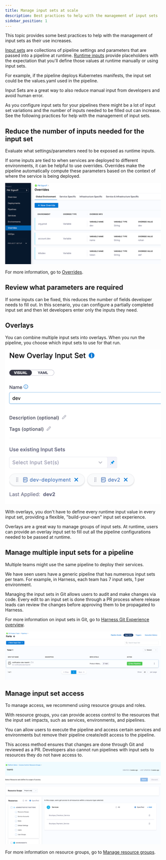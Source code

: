 ```yaml
---
title: Manage input sets at scale
description: Best practices to help with the management of input sets
sidebar_position: 1
---
```


This topic provides some best practices to help with the management of input sets as their use increases.

[Input sets](/docs/platform/pipelines/input-sets) are collections of pipeline settings and parameters that are passed into a pipeline at runtime. [Runtime inputs](/docs/platform/variables-and-expressions/runtime-inputs) provide placeholders with the expectation that you'll define those values at runtime manually or using input sets. 

For example, if the pipeline deploys Kubernetes manifests, the input set could be the values.yaml used in the pipeline. 

Input Sets are a great way to also reduce manual input from developers and avoid human error.  

As you configure input sets for your pipelines there might be a lot of input set variations and the number of inputs needed to be filled out can increase. See the following practices for help with the management of input sets.

## Reduce the number of inputs needed for the input set

Evaluate what settings/parameters need to be exposed as runtime inputs. 

If some inputs are tied to when services are deployed to different environments, it can be helpful to use overrides. Overrides make the pipeline automatically compute these parameters based on the context of where the service is being deployed.

![picture 0](static/18deb6777616e00dea76b396df942fd34eb0c4b07c13f359d9d0b862692af868.png)  

For more information, go to [Overrides](/docs/continuous-delivery/x-platform-cd-features/overrides-v2).

## Review what parameters are required

If some inputs can be fixed, this reduces the number of fields developer needs to fill out. In this scenario, you can configure a partially completed input set and then let developers enter only the inputs they need. 

## Overlays

You can combine multiple input sets into overlays. When you run the pipeline, you choose which input sets to use for that run. 

![picture 1](static/73734cfdc84d30c6f89724b15c5e815aa50170052a78eab3c86812af2a69e4f0.png)  


With overlays, you don't have to define every runtime input value in every input set, providing a flexible, "build-your-own" input set experience.

Overlays are a great way to manage groups of input sets. At runtime, users can provide an overlay input set to fill out all the pipeline configurations needed to be passed at runtime.

## Manage multiple input sets for a pipeline

Multiple teams might use the same pipeline to deploy their services. 

We have seen users have a generic pipeline that has numerous input sets per team. For example, in Harness, each team has 7 input sets, 1 per environment. 

Managing the input sets in Git allows users to audit and make changes via code. Every edit to an input set is done through a PR process where release leads can review the changes before approving them to be propagated to Harness. 

For more information on input sets in Git, go to [Harness Git Experience overview](/docs/platform/git-experience/git-experience-overview).

![picture 2](static/7da4b83599ed61a061326d86885f366e38b99131717b6a4970f2a489264f95f2.png)  

## Manage input set access

To manage access, we recommend using resource groups and roles. 

With resource groups, you can provide access control to the resources that the input set impacts, such as services, environments, and pipelines. 

You can allow users to execute the pipeline and access certain services and environments but remove their pipeline create/edit access to the pipeline. 

This access method ensures that changes are done through Git and reviewed as a PR. Developers also cannot run pipelines with input sets to resources they do not have access to.

![picture 3](static/a31cc9bd75687be9c20515e6b3703ef2105e430da3014094d627251f0b85a224.png)  

For more information on resource groups, go to [Manage resource groups](/docs/platform/role-based-access-control/add-resource-groups).



